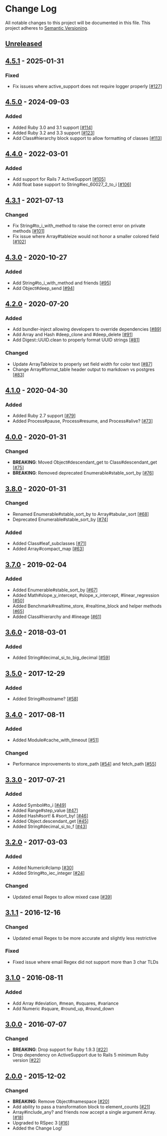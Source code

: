 # Change Log
All notable changes to this project will be documented in this file.
This project adheres to [Semantic Versioning](http://semver.org/).

## [Unreleased]

## [4.5.1] - 2025-01-31
### Fixed
- Fix issues where active_support does not require logger properly [[#127](https://github.com/ManageIQ/more_core_extensions/pull/127)]

## [4.5.0] - 2024-09-03
### Added
- Added Ruby 3.0 and 3.1 support [[#114](https://github.com/ManageIQ/more_core_extensions/pull/114)]
- Added Ruby 3.2 and 3.3 support [[#123](https://github.com/ManageIQ/more_core_extensions/pull/123)]
- Add Class#hierarchy block support to allow formatting of classes [[#113](https://github.com/ManageIQ/more_core_extensions/pull/113)]

## [4.4.0] - 2022-03-01
### Added
- Add support for Rails 7 ActiveSupport [[#105](https://github.com/ManageIQ/more_core_extensions/pull/105)]
- Add float base support to String#iec_60027_2_to_i [[#106](https://github.com/ManageIQ/more_core_extensions/pull/106)]

## [4.3.1] - 2021-07-13
### Changed
- Fix String#to_i_with_method to raise the correct error on private methods [[#101](https://github.com/ManageIQ/more_core_extensions/pull/101)]
- Fix issue where Array#tableize would not honor a smaller colored field [[#102](https://github.com/ManageIQ/more_core_extensions/pull/102)]

## [4.3.0] - 2020-10-27
### Added
- Add String#to_i_with_method and friends [[#95](https://github.com/ManageIQ/more_core_extensions/pull/95)]
- Add Object#deep_send [[#94](https://github.com/ManageIQ/more_core_extensions/pull/94)]

## [4.2.0] - 2020-07-20
### Added
- Add bundler-inject allowing developers to override dependencies [[#89](https://github.com/ManageIQ/more_core_extensions/pull/89)]
- Add Array and Hash #deep_clone and #deep_delete [[#91](https://github.com/ManageIQ/more_core_extensions/pull/91)]
- Add Digest::UUID.clean to properly format UUID strings [[#81](https://github.com/ManageIQ/more_core_extensions/pull/81)]

### Changed
- Update ArrayTableize to properly set field width for color text [[#87](https://github.com/ManageIQ/more_core_extensions/pull/87)]
- Change Array#format_table header output to markdown vs postgres [[#83](https://github.com/ManageIQ/more_core_extensions/pull/83)]

## [4.1.0] - 2020-04-30
### Added
- Added Ruby 2.7 support [[#79](https://github.com/ManageIQ/more_core_extensions/pull/79)]
- Added Process#pause, Process#resume, and Process#alive? [[#73](https://github.com/ManageIQ/more_core_extensions/pull/73)]

## [4.0.0] - 2020-01-31
### Changed
- **BREAKING**: Moved Object#descendant_get to Class#descendant_get [[#75](https://github.com/ManageIQ/more_core_extensions/pull/75)]
- **BREAKING**: Removed deprecated Enumerable#stable_sort_by [[#76](https://github.com/ManageIQ/more_core_extensions/pull/76)]

## [3.8.0] - 2020-01-31
### Changed
- Renamed Enumerable#stable_sort_by to Array#tabular_sort [[#68](https://github.com/ManageIQ/more_core_extensions/pull/68)]
- Deprecated Enumerable#stable_sort_by [[#74](https://github.com/ManageIQ/more_core_extensions/pull/74)]

### Added
- Added Class#leaf_subclasses [[#71](https://github.com/ManageIQ/more_core_extensions/pull/71)]
- Added Array#compact_map [[#63](https://github.com/ManageIQ/more_core_extensions/pull/63)]

## [3.7.0] - 2019-02-04
### Added
- Added Enumerable#stable_sort_by [[#67](https://github.com/ManageIQ/more_core_extensions/pull/67)]
- Added Math#slope_y_intercept, #slope_x_intercept, #linear_regression [[#50](https://github.com/ManageIQ/more_core_extensions/pull/50)]
- Added Benchmark#realtime_store, #realtime_block and helper methods [[#65](https://github.com/ManageIQ/more_core_extensions/pull/65)]
- Added Class#hierarchy and #lineage [[#61](https://github.com/ManageIQ/more_core_extensions/pull/61)]

## [3.6.0] - 2018-03-01
### Added
- Added String#decimal_si_to_big_decimal [[#59](https://github.com/ManageIQ/more_core_extensions/pull/59)]

## [3.5.0] - 2017-12-29
### Added
- Added String#hostname? [[#58](https://github.com/ManageIQ/more_core_extensions/pull/58)]

## [3.4.0] - 2017-08-11
### Added
- Added Module#cache_with_timeout [[#51](https://github.com/ManageIQ/more_core_extensions/pull/51)]

### Changed
- Performance improvements to store_path [[#54](https://github.com/ManageIQ/more_core_extensions/pull/54)]
  and fetch_path [[#55](https://github.com/ManageIQ/more_core_extensions/pull/55)]

## [3.3.0] - 2017-07-21
### Added
- Added Symbol#to_i [[#49](https://github.com/ManageIQ/more_core_extensions/pull/49)]
- Added Range#step_value [[#47](https://github.com/ManageIQ/more_core_extensions/pull/47)]
- Added Hash#sort! & #sort_by! [[#46](https://github.com/ManageIQ/more_core_extensions/pull/46)]
- Added Object.descendant_get [[#45](https://github.com/ManageIQ/more_core_extensions/pull/45)]
- Added String#decimal_si_to_f [[#43](https://github.com/ManageIQ/more_core_extensions/pull/43)]

## [3.2.0] - 2017-03-03
### Added
- Added Numeric#clamp [[#30](https://github.com/ManageIQ/more_core_extensions/pull/30)]
- Added String#to_iec_integer [[#24](https://github.com/ManageIQ/more_core_extensions/pull/24)]

### Changed
- Updated email Regex to allow mixed case [[#39](https://github.com/ManageIQ/more_core_extensions/pull/39)]

## [3.1.1] - 2016-12-16
### Changed
- Updated email Regex to be more accurate and slightly less restrictive

### Fixed
- Fixed issue where email Regex did not support more than 3 char TLDs

## [3.1.0] - 2016-08-11
### Added
- Add Array #deviation, #mean, #squares, #variance
- Add Numeric #square, #round_up, #round_down

## [3.0.0] - 2016-07-07
### Changed
- **BREAKING**: Drop support for Ruby 1.9.3 [[#22](https://github.com/ManageIQ/more_core_extensions/pull/22)]
- Drop dependency on ActiveSupport due to Rails 5 minimum Ruby version [[#22](https://github.com/ManageIQ/more_core_extensions/pull/22)]

## [2.0.0] - 2015-12-02
### Changed
- **BREAKING**: Remove Object#namespace [[#20](https://github.com/ManageIQ/more_core_extensions/pull/20)]
- Add ability to pass a transformation block to element_counts [[#21](https://github.com/ManageIQ/more_core_extensions/pull/21)]
- Array#include_any? and friends now accept a single argument Array. [[#18](https://github.com/ManageIQ/more_core_extensions/pull/18)]
- Upgraded to RSpec 3 [[#16](https://github.com/ManageIQ/more_core_extensions/pull/16)]
- Added the Change Log!

[Unreleased]: https://github.com/ManageIQ/more_core_extensions/compare/v4.5.1...HEAD
[4.5.1]: https://github.com/ManageIQ/more_core_extensions/compare/v4.5.0...v4.5.1
[4.5.0]: https://github.com/ManageIQ/more_core_extensions/compare/v4.3.1...v4.5.0
[4.4.0]: https://github.com/ManageIQ/more_core_extensions/compare/v4.3.1...v4.4.0
[4.3.1]: https://github.com/ManageIQ/more_core_extensions/compare/v4.3.0...v4.3.1
[4.3.0]: https://github.com/ManageIQ/more_core_extensions/compare/v4.2.0...v4.3.0
[4.2.0]: https://github.com/ManageIQ/more_core_extensions/compare/v4.1.0...v4.2.0
[4.1.0]: https://github.com/ManageIQ/more_core_extensions/compare/v4.0.0...v4.1.0
[4.0.0]: https://github.com/ManageIQ/more_core_extensions/compare/v3.8.0...v4.0.0
[3.8.0]: https://github.com/ManageIQ/more_core_extensions/compare/v3.7.0...v3.8.0
[3.7.0]: https://github.com/ManageIQ/more_core_extensions/compare/v3.6.0...v3.7.0
[3.6.0]: https://github.com/ManageIQ/more_core_extensions/compare/v3.5.0...v3.6.0
[3.5.0]: https://github.com/ManageIQ/more_core_extensions/compare/v3.4.0...v3.5.0
[3.4.0]: https://github.com/ManageIQ/more_core_extensions/compare/v3.3.0...v3.4.0
[3.3.0]: https://github.com/ManageIQ/more_core_extensions/compare/v3.2.0...v3.3.0
[3.2.0]: https://github.com/ManageIQ/more_core_extensions/compare/v3.1.1...v3.2.0
[3.1.1]: https://github.com/ManageIQ/more_core_extensions/compare/v3.1.0...v3.1.1
[3.1.0]: https://github.com/ManageIQ/more_core_extensions/compare/v3.0.0...v3.1.0
[3.0.0]: https://github.com/ManageIQ/more_core_extensions/compare/v2.0.0...v3.0.0
[2.0.0]: https://github.com/ManageIQ/more_core_extensions/compare/v1.2.0...v2.0.0

